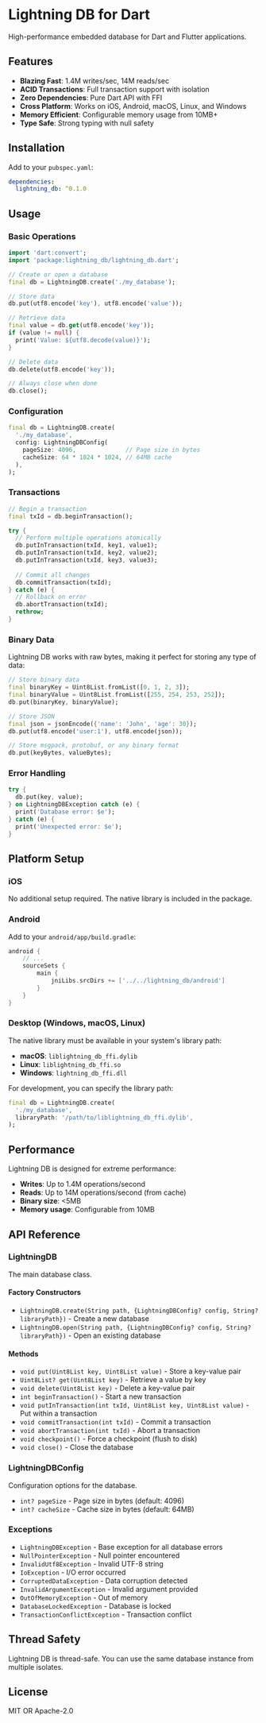 # Lightning DB for Dart

High-performance embedded database for Dart and Flutter applications.

## Features

- **Blazing Fast**: 1.4M writes/sec, 14M reads/sec
- **ACID Transactions**: Full transaction support with isolation
- **Zero Dependencies**: Pure Dart API with FFI
- **Cross Platform**: Works on iOS, Android, macOS, Linux, and Windows
- **Memory Efficient**: Configurable memory usage from 10MB+
- **Type Safe**: Strong typing with null safety

## Installation

Add to your `pubspec.yaml`:

```yaml
dependencies:
  lightning_db: ^0.1.0
```

## Usage

### Basic Operations

```dart
import 'dart:convert';
import 'package:lightning_db/lightning_db.dart';

// Create or open a database
final db = LightningDB.create('./my_database');

// Store data
db.put(utf8.encode('key'), utf8.encode('value'));

// Retrieve data
final value = db.get(utf8.encode('key'));
if (value != null) {
  print('Value: ${utf8.decode(value)}');
}

// Delete data
db.delete(utf8.encode('key'));

// Always close when done
db.close();
```

### Configuration

```dart
final db = LightningDB.create(
  './my_database',
  config: LightningDBConfig(
    pageSize: 4096,              // Page size in bytes
    cacheSize: 64 * 1024 * 1024, // 64MB cache
  ),
);
```

### Transactions

```dart
// Begin a transaction
final txId = db.beginTransaction();

try {
  // Perform multiple operations atomically
  db.putInTransaction(txId, key1, value1);
  db.putInTransaction(txId, key2, value2);
  db.putInTransaction(txId, key3, value3);
  
  // Commit all changes
  db.commitTransaction(txId);
} catch (e) {
  // Rollback on error
  db.abortTransaction(txId);
  rethrow;
}
```

### Binary Data

Lightning DB works with raw bytes, making it perfect for storing any type of data:

```dart
// Store binary data
final binaryKey = Uint8List.fromList([0, 1, 2, 3]);
final binaryValue = Uint8List.fromList([255, 254, 253, 252]);
db.put(binaryKey, binaryValue);

// Store JSON
final json = jsonEncode({'name': 'John', 'age': 30});
db.put(utf8.encode('user:1'), utf8.encode(json));

// Store msgpack, protobuf, or any binary format
db.put(keyBytes, valueBytes);
```

### Error Handling

```dart
try {
  db.put(key, value);
} on LightningDBException catch (e) {
  print('Database error: $e');
} catch (e) {
  print('Unexpected error: $e');
}
```

## Platform Setup

### iOS

No additional setup required. The native library is included in the package.

### Android

Add to your `android/app/build.gradle`:

```gradle
android {
    // ...
    sourceSets {
        main {
            jniLibs.srcDirs += ['../../lightning_db/android']
        }
    }
}
```

### Desktop (Windows, macOS, Linux)

The native library must be available in your system's library path:

- **macOS**: `liblightning_db_ffi.dylib`
- **Linux**: `liblightning_db_ffi.so`
- **Windows**: `lightning_db_ffi.dll`

For development, you can specify the library path:

```dart
final db = LightningDB.create(
  './my_database',
  libraryPath: '/path/to/liblightning_db_ffi.dylib',
);
```

## Performance

Lightning DB is designed for extreme performance:

- **Writes**: Up to 1.4M operations/second
- **Reads**: Up to 14M operations/second (from cache)
- **Binary size**: <5MB
- **Memory usage**: Configurable from 10MB

## API Reference

### LightningDB

The main database class.

#### Factory Constructors

- `LightningDB.create(String path, {LightningDBConfig? config, String? libraryPath})` - Create a new database
- `LightningDB.open(String path, {LightningDBConfig? config, String? libraryPath})` - Open an existing database

#### Methods

- `void put(Uint8List key, Uint8List value)` - Store a key-value pair
- `Uint8List? get(Uint8List key)` - Retrieve a value by key
- `void delete(Uint8List key)` - Delete a key-value pair
- `int beginTransaction()` - Start a new transaction
- `void putInTransaction(int txId, Uint8List key, Uint8List value)` - Put within a transaction
- `void commitTransaction(int txId)` - Commit a transaction
- `void abortTransaction(int txId)` - Abort a transaction
- `void checkpoint()` - Force a checkpoint (flush to disk)
- `void close()` - Close the database

### LightningDBConfig

Configuration options for the database.

- `int? pageSize` - Page size in bytes (default: 4096)
- `int? cacheSize` - Cache size in bytes (default: 64MB)

### Exceptions

- `LightningDBException` - Base exception for all database errors
- `NullPointerException` - Null pointer encountered
- `InvalidUtf8Exception` - Invalid UTF-8 string
- `IoException` - I/O error occurred
- `CorruptedDataException` - Data corruption detected
- `InvalidArgumentException` - Invalid argument provided
- `OutOfMemoryException` - Out of memory
- `DatabaseLockedException` - Database is locked
- `TransactionConflictException` - Transaction conflict

## Thread Safety

Lightning DB is thread-safe. You can use the same database instance from multiple isolates.

## License

MIT OR Apache-2.0